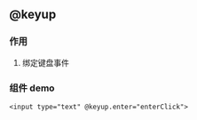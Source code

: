 ## @keyup

### 作用

1. 绑定键盘事件



### 组件 demo

```vue
<input type="text" @keyup.enter="enterClick">
```

